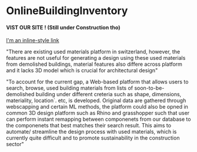 # OnlineBuildingInventory

#### VIST OUR SITE ! (Still under Construction tho)
[I'm an inline-style link](ethcircularmaterial.site)


"There are existing used materials platform in switzerland, however, the features are not useful for generating a design using these used materials from demolished buildings, material features also differe across platform and it lacks 3D model which is crucial for architectural design"

"To account for the current gap, a Web-based platform that allows users to search, browse, used building materials from lists of soon-to-be-demolished building under different creteria such as shape, dimensions, materiality, location´. etc, is developed. 
Original data are gathered through webscapping and certain ML methods, the platform could also be opned in common 3D design platform such as Rhino and grasshopper such that user can perform instant remapping between componenets from our database to the componenets that best matches their search result. This aims to automate/ streamline the design process with used materials, which is currently quite difficult and to promote sustainability in the construction sector"
